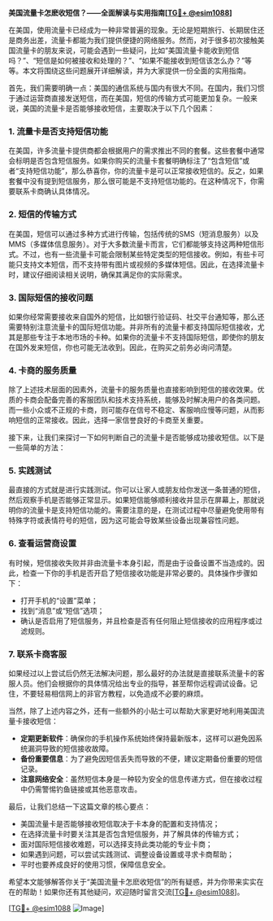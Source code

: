 **美国流量卡怎麽收短信？——全面解读与实用指南[[TG💪+ @esim1088](https://t.me/s/esim1088)]**

在美国，使用流量卡已经成为一种非常普遍的现象。无论是短期旅行、长期居住还是商务出差，流量卡都能为我们提供便捷的网络服务。然而，对于很多初次接触美国流量卡的朋友来说，可能会遇到一些疑问，比如“美国流量卡能收到短信吗？”、“短信是如何被接收和处理的？”、“如果不能接收到短信该怎么办？”等等。本文将围绕这些问题展开详细解读，并为大家提供一份全面的实用指南。

首先，我们需要明确一点：美国的通信系统与国内有很大不同。在国内，我们习惯于通过运营商直接发送短信，而在美国，短信的传输方式可能更加复杂。一般来说，美国的流量卡是否能够接收短信，主要取决于以下几个因素：

### **1. 流量卡是否支持短信功能**
在美国，许多流量卡提供商都会根据用户的需求推出不同的套餐。这些套餐中通常会标明是否包含短信服务。如果你购买的流量卡套餐明确标注了“包含短信”或者“支持短信功能”，那么恭喜你，你的流量卡是可以正常接收短信的。反之，如果套餐中没有提到短信服务，那么很可能是不支持短信功能的。在这种情况下，你需要联系卡商确认具体情况。

### **2. 短信的传输方式**
在美国，短信可以通过多种方式进行传输，包括传统的SMS（短消息服务）以及MMS（多媒体信息服务）。对于大多数流量卡而言，它们都能够支持这两种短信形式。不过，也有一些流量卡可能会限制某些特定类型的短信接收。例如，有些卡可能只支持文本短信，而不支持带有图片或视频的多媒体短信。因此，在选择流量卡时，建议仔细阅读相关说明，确保其满足你的实际需求。

### **3. 国际短信的接收问题**
如果你经常需要接收来自国外的短信，比如银行验证码、社交平台通知等，那么还需要特别注意流量卡的国际短信功能。并非所有的流量卡都支持国际短信接收，尤其是那些专注于本地市场的卡种。如果你的流量卡不支持国际短信，即使你的朋友在国外发来短信，你也可能无法收到。因此，在购买之前务必询问清楚。

### **4. 卡商的服务质量**
除了上述技术层面的因素外，流量卡的服务质量也直接影响到短信的接收效果。优质的卡商会配备完善的客服团队和技术支持系统，能够及时解决用户的各类问题。而一些小众或不正规的卡商，则可能存在信号不稳定、客服响应慢等问题，从而影响短信的正常接收。因此，选择一家信誉良好的卡商至关重要。

接下来，让我们来探讨一下如何判断自己的流量卡是否能够成功接收短信。以下是一些简单的方法：

### **5. 实践测试**
最直接的方式就是进行实践测试。你可以让家人或朋友给你发送一条普通的短信，然后观察手机是否能够正常显示。如果短信能够顺利接收并显示在屏幕上，那就说明你的流量卡是支持短信功能的。需要注意的是，在测试过程中尽量避免使用带有特殊字符或表情符号的短信，因为这可能会导致某些设备出现兼容性问题。

### **6. 查看运营商设置**
有时候，短信接收失败并非由流量卡本身引起，而是由于设备设置不当造成的。因此，检查一下你的手机是否开启了短信接收功能是非常必要的。具体操作步骤如下：
- 打开手机的“设置”菜单；
- 找到“消息”或“短信”选项；
- 确认是否启用了短信服务，并且检查是否有任何阻止短信接收的应用程序或过滤规则。

### **7. 联系卡商客服**
如果经过以上尝试后仍然无法解决问题，那么最好的办法就是直接联系流量卡的客服人员。他们会根据你的具体情况给出专业的指导，甚至帮你远程调试设备。记住，不要轻易相信网上的非官方教程，以免造成不必要的麻烦。

当然，除了上述内容之外，还有一些额外的小贴士可以帮助大家更好地利用美国流量卡接收短信：

- **定期更新软件**：确保你的手机操作系统始终保持最新版本，这样可以避免因系统漏洞导致的短信接收故障。
- **备份重要信息**：为了避免因短信丢失而导致的不便，建议定期备份重要的短信记录。
- **注意网络安全**：虽然短信本身是一种较为安全的信息传递方式，但在接收过程中仍需警惕钓鱼链接或其他恶意攻击。

最后，让我们总结一下这篇文章的核心要点：
- 美国流量卡是否能够接收短信取决于卡本身的配置和支持情况；
- 在选择流量卡时要关注其是否包含短信服务，并了解具体的传输方式；
- 面对国际短信接收难题，可以选择支持此类功能的专业卡商；
- 如果遇到问题，可以尝试实践测试、调整设备设置或寻求卡商帮助；
- 平时也要养成良好的使用习惯，保障信息安全。

希望本文能够解答你关于“美国流量卡怎麽收短信”的所有疑惑，并为你带来实实在在的帮助！如果你还有其他疑问，欢迎随时留言交流[[TG💪+ @esim1088](https://t.me/s/esim1088)]。

[[TG💪+ @esim1088](https://t.me/s/esim1088) ![Image](https://i.postimg.cc/4NQfJmqS/Snipaste-2025-05-13-00-14-12.png)]